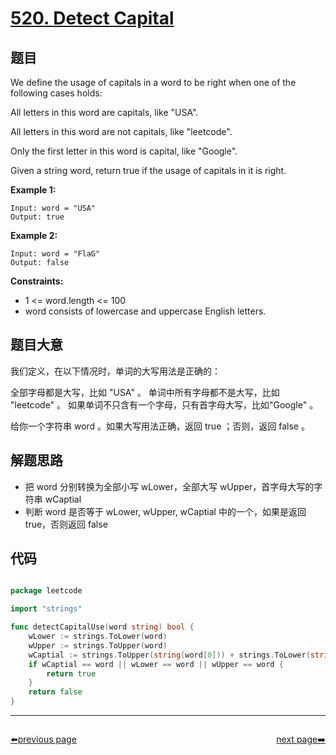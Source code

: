 # [520. Detect Capital](https://leetcode.com/problems/detect-capital/)


## 题目

We define the usage of capitals in a word to be right when one of the following cases holds:

All letters in this word are capitals, like "USA".

All letters in this word are not capitals, like "leetcode".

Only the first letter in this word is capital, like "Google".

Given a string word, return true if the usage of capitals in it is right.

**Example 1:**

```
Input: word = "USA"
Output: true
```

**Example 2:**

```
Input: word = "FlaG"
Output: false
```

**Constraints:**

- 1 <= word.length <= 100
- word consists of lowercase and uppercase English letters.

## 题目大意

我们定义，在以下情况时，单词的大写用法是正确的：

全部字母都是大写，比如 "USA" 。
单词中所有字母都不是大写，比如 "leetcode" 。
如果单词不只含有一个字母，只有首字母大写，比如"Google" 。

给你一个字符串 word 。如果大写用法正确，返回 true ；否则，返回 false 。

## 解题思路

- 把 word 分别转换为全部小写 wLower，全部大写 wUpper，首字母大写的字符串 wCaptial
- 判断 word 是否等于 wLower, wUpper, wCaptial 中的一个，如果是返回 true，否则返回 false

## 代码

```go

package leetcode

import "strings"

func detectCapitalUse(word string) bool {
	wLower := strings.ToLower(word)
	wUpper := strings.ToUpper(word)
	wCaptial := strings.ToUpper(string(word[0])) + strings.ToLower(string(word[1:]))
	if wCaptial == word || wLower == word || wUpper == word {
		return true
	}
	return false
}

```



----------------------------------------------
<div style="display: flex;justify-content: space-between;align-items: center;">
<p><a href="https://books.halfrost.com/leetcode/ChapterFour/0500~0599/0519.Random-Flip-Matrix/">⬅️previous page</a></p>
<p><a href="https://books.halfrost.com/leetcode/ChapterFour/0500~0599/0523.Continuous-Subarray-Sum/">next page➡️</a></p>
</div>
